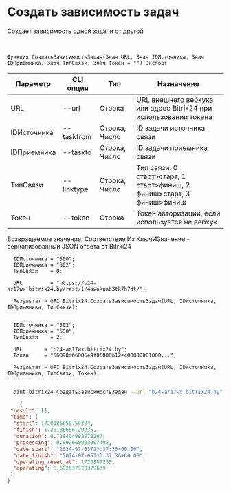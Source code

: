 ﻿---
sidebar_position: 23
---

# Создать зависимость задач
 Создает зависимость одной задачи от другой


<br/>


`Функция СоздатьЗависимостьЗадач(Знач URL, Знач IDИсточника, Знач IDПриемника, Знач ТипСвязи, Знач Токен = "") Экспорт`

  | Параметр | CLI опция | Тип | Назначение |
  |-|-|-|-|
  | URL | --url | Строка | URL внешнего вебхука или адрес Bitrix24 при использовании токена |
  | IDИсточника | --taskfrom | Строка, Число | ID задачи источника связи |
  | IDПриемника | --taskto | Строка, Число | ID задачи приемника связи |
  | ТипСвязи | --linktype | Строка, Число | Тип связи: 0 старт>старт, 1 старт>финиш, 2 финиш>старт, 3 финиш>финиш |
  | Токен | --token | Строка | Токен авторизации, если используется не вебхук |

  
  Возвращаемое значение:   Соответствие Из КлючИЗначение - сериализованный JSON ответа от Bitrxi24





```bsl title="Пример кода"
  IDИсточника = "500";
  IDПриемника = "502";
  ТипСвязи    = 0;
  
  URL         = "https://b24-ar17wx.bitrix24.by/rest/1/4swokunb3tk7h7dt/";
  
  Результат = OPI_Bitrix24.СоздатьЗависимостьЗадач(URL, IDИсточника, IDПриемника, ТипСвязи);
  
  
  IDИсточника = "502";
  IDПриемника = "500";
  ТипСвязи    = 2;
  
  URL       = "b24-ar17wx.bitrix24.by";
  Токен     = "56898d66006e9f06006b12e400000001000...";
  
  Результат = OPI_Bitrix24.СоздатьЗависимостьЗадач(URL, IDИсточника, IDПриемника, ТипСвязи, Токен);
```
	


```sh title="Пример команды CLI"
    
  oint bitrix24 СоздатьЗависимостьЗадач --url "b24-ar17wx.bitrix24.by" --taskfrom "502" --taskto "500" --linktype %linktype% --token "56898d66006e9f06006b12e400000001000..."

```

```json title="Результат"
    {
 "result": [],
 "time": {
  "start": 1720186655.56394,
  "finish": 1720186656.29235,
  "duration": 0.728404998779297,
  "processing": 0.692660093307495,
  "date_start": "2024-07-05T13:37:35+00:00",
  "date_finish": "2024-07-05T13:37:36+00:00",
  "operating_reset_at": 1720187255,
  "operating": 0.692637920379639
 }
}
```
